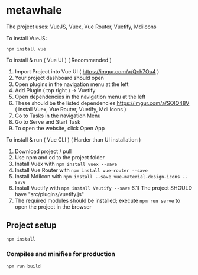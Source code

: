 # metawhale

The project uses: VueJS, Vuex, Vue Router, Vuetify, MdiIcons

To install VueJS:
```
npm install vue
```

To install & run ( Vue UI ) ( Recommended )
  1) Import Project into Vue UI ( https://imgur.com/a/Qch7Ou4 )
  2) Your project dashboard should open
  3) Open plugins in the navigation menu at the left
  4) Add Plugin ( top right ) -> Vuetify
  5) Open dependencies in the navigation menu at the left
  6) These should be the listed dependencies https://imgur.com/a/SQlQ48V ( install Vuex, Vue Router, Vuetify, Mdi Icons )
  7) Go to Tasks in the navigation Menu
  8) Go to Serve and Start Task
  9) To open the website, click Open App

To install & run ( Vue CLI ) ( Harder than UI installation )
  1) Download project / pull
  2) Use npm and cd to the project folder
  3) Install Vuex with ``` npm install vuex --save ```
  4) Install Vue Router with ``` npm install vue-router --save ```
  5) Install MdiIcon with ``` npm install --save vue-material-design-icons --save ```
  6) Install Vuetify with ``` npm install Veutify --save ```
    6.1) The project SHOULD have "src/plugins/vuetify.js"
  7) The required modules should be installed; execute ``` npm run serve ``` to open the project in the browser

## Project setup
```
npm install
```

### Compiles and minifies for production
```
npm run build
```
